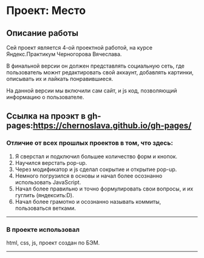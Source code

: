 # Проект: Место

## Описание работы

Сей проект является 4-ой проектной работой, на курсе Яндекс.Практикум Черногорова Вячеслава.

В финальной версии он должен представлять социальную сеть, где пользователь можнт редактировать свой аккаунт, добавлять картинки, описывать их и лайкать понравившиеся.

На данной версии мы включили сам сайт, и js код, позволяющий информацию о пользователе.

## Ссылка на проэкт в gh-pages:https://chernoslava.github.io/gh-pages/

### Отличие от всех прошлых проектов в том, что здесь:

1. Я сверстал и подключил большее количество форм и кнопок.
2. Научился верстать pop-up.
3. Через модификатор и js сделал сокрытие и открытие pop-up.
4. Нeмного погрузился в основы и начал более осознанно использовать JavaScript.
5. Начал более правильно и точно формулировать свои вопросы, и их гуглить (яндексить:D).
6. Начал более грамотно и осознанно называть коммиты, пользоваться ветками.

---

### В проекте использовал

html, css, js, проект создан по БЭМ.

---
